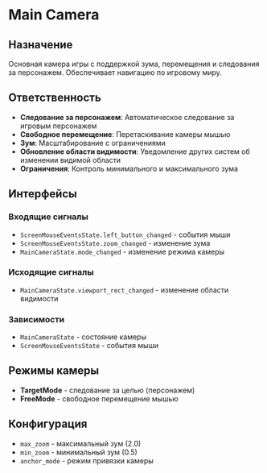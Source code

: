 # Main Camera

## Назначение
Основная камера игры с поддержкой зума, перемещения и следования за персонажем. Обеспечивает навигацию по игровому миру.

## Ответственность
- **Следование за персонажем**: Автоматическое следование за игровым персонажем
- **Свободное перемещение**: Перетаскивание камеры мышью
- **Зум**: Масштабирование с ограничениями
- **Обновление области видимости**: Уведомление других систем об изменении видимой области
- **Ограничения**: Контроль минимального и максимального зума

## Интерфейсы

### Входящие сигналы
- `ScreenMouseEventsState.left_button_changed` - события мыши
- `ScreenMouseEventsState.zoom_changed` - изменение зума
- `MainCameraState.mode_changed` - изменение режима камеры

### Исходящие сигналы
- `MainCameraState.viewport_rect_changed` - изменение области видимости

### Зависимости
- `MainCameraState` - состояние камеры
- `ScreenMouseEventsState` - события мыши

## Режимы камеры
- **TargetMode** - следование за целью (персонажем)
- **FreeMode** - свободное перемещение мышью

## Конфигурация
- `max_zoom` - максимальный зум (2.0)
- `min_zoom` - минимальный зум (0.5)
- `anchor_mode` - режим привязки камеры 